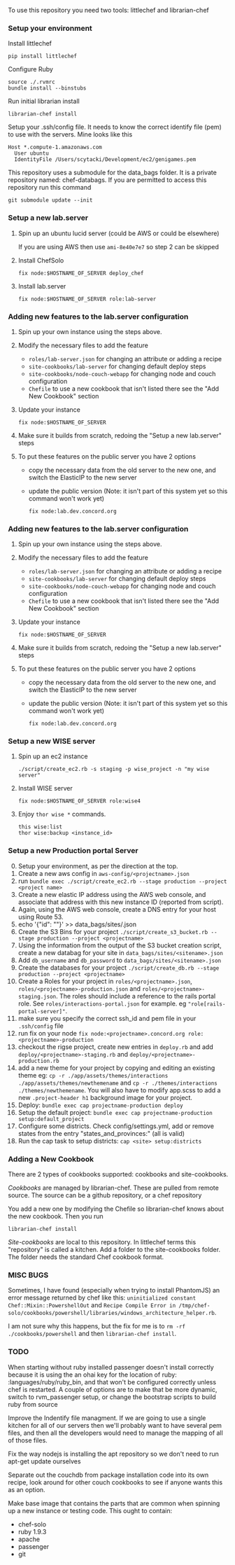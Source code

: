 To use this repository you need two tools: littlechef and librarian-chef

### Setup your environment

Install littlechef

    pip install littlechef

Configure Ruby

    source ./.rvmrc
    bundle install --binstubs


Run initial librarian install

    librarian-chef install

Setup your .ssh/config file. It needs to know the correct identify file (pem) to use with the servers.
Mine looks like this

	Host *.compute-1.amazonaws.com
	  User ubuntu
	  IdentityFile /Users/scytacki/Development/ec2/genigames.pem

This repository uses a submodule for the data_bags folder. It is a private repository named: chef-databags. If you are permitted to access this repository run this command

    git submodule update --init

### Setup a new lab.server

1.  Spin up an ubuntu lucid server (could be AWS or could be elsewhere)

    If you are using AWS then use `ami-8e40e7e7` so step 2 can be skipped

2.  Install ChefSolo

        fix node:$HOSTNAME_OF_SERVER deploy_chef

3.  Install lab.server

        fix node:$HOSTNAME_OF_SERVER role:lab-server

### Adding new features to the lab.server configuration

1.  Spin up your own instance using the steps above.

2.  Modify the necessary files to add the feature
    - `roles/lab-server.json` for changing an attribute or adding a recipe
    - `site-cookbooks/lab-server` for changing default deploy steps
    - `site-cookbooks/node-couch-webapp` for changing node and couch configuration
    - `Chefile` to use a new cookbook that isn't listed there see the "Add New Cookbook" section

3.  Update your instance

        fix node:$HOSTNAME_OF_SERVER

4.  Make sure it builds from scratch, redoing the "Setup a new lab.server" steps

5.  To put these features on the public server you have 2 options
    -   copy the necessary data from the old server to the new one, and switch the ElasticIP to the new server
    -   update the public version (Note: it isn't part of this system yet so this command won't work yet)

            fix node:lab.dev.concord.org


### Adding new features to the lab.server configuration

1.  Spin up your own instance using the steps above.

2.  Modify the necessary files to add the feature
    - `roles/lab-server.json` for changing an attribute or adding a recipe
    - `site-cookbooks/lab-server` for changing default deploy steps
    - `site-cookbooks/node-couch-webapp` for changing node and couch configuration
    - `Chefile` to use a new cookbook that isn't listed there see the "Add New Cookbook" section

3.  Update your instance

        fix node:$HOSTNAME_OF_SERVER

4.  Make sure it builds from scratch, redoing the "Setup a new lab.server" steps

5.  To put these features on the public server you have 2 options
    -   copy the necessary data from the old server to the new one, and switch the ElasticIP to the new server
    -   update the public version (Note: it isn't part of this system yet so this command won't work yet)

            fix node:lab.dev.concord.org

### Setup a new WISE server

1.  Spin up an ec2 instance

        ./script/create_ec2.rb -s staging -p wise_project -n "my wise server"

2.  Install WISE server

        fix node:$HOSTNAME_OF_SERVER role:wise4

3.  Enjoy `thor wise *` commands.

        this wise:list
        thor wise:backup <instance_id>


### Setup a new Production portal Server ###

0. Setup your environment, as per the direction at the top.
0. Create a new aws config in `aws-config/<projectname>.json`
0. run `bundle exec ./script/create_ec2.rb --stage production --project <project name>`
0. Create a new elastic IP address using the AWS web console, and associate that address with this new instance ID (reported from script).
0. Again, using the AWS web console, create a DNS entry for your host using Route 53.
0. echo '{"id": "<projectname>"}' >> data_bags/sites/<projectname>.json
0. Create the S3 Bins for your project `./script/create_s3_bucket.rb --stage production --project <projectname>`
0. Using the information from the output of the S3 bucket creation script, create a new databag for your site in `data_bags/sites/<sitename>.json`
0. Add `db_username` and `db_password` to `data_bags/sites/<sitename>.json`
0. Create the databases for your project `./script/create_db.rb --stage production --project <projectname>`
0. Create a Roles for your project in `roles/<projectname>.json`, `roles/<projectname>-production.json` and `roles/<projectname>-staging.json`. The roles should include a reference to the rails portal role. See `roles/interactions-portal.json` for example. eg `"role[rails-portal-server]"`.
0. make sure you specify the correct ssh_id and pem file in your
   `.ssh/config` file
0. run fix on your node `fix node:<projectname>.concord.org role:<projectname>-production`
0. checkout the rigse project, create new entries in `deploy.rb` and add `deploy/<projectname>-staging.rb` and `deploy/<projectname>-production.rb`
0. add a new theme for your project by copying and editing an existing
   theme eg: `cp -r ./app/assets/themes/interactions ./app/assets/themes/newthemename` and `cp -r ./themes/interactions ./themes/newthemename`.  You will also have to modify app.scss to add a new `.project-header h1` background image for your project.
0. Deploy: `bundle exec cap projectname-production deploy`
0. Setup the default project: `bundle exec cap projectname-production setup:default_project`
0. Configure some districts. Check config/settings.yml, add or remove
   states from the entry "states_and_provinces:" (all is valid)
0. Run the cap task to setup districts: `cap <site> setup:districts`
### Adding a New Cookbook

There are 2 types of cookbooks supported: cookbooks and site-cookbooks.

*Cookbooks* are managed by librarian-chef. These are pulled from remote source. The source can be a github
repository, or a chef repository

You add a new one by modifying the Chefile so librarian-chef knows about the new cookbook. Then
you run

    librarian-chef install

*Site-cookbooks* are local to this repository. In littlechef terms this "repository" is called a kitchen.
Add a folder to the site-cookbooks folder. The folder needs the standard Chef cookbook format.


### MISC BUGS

Sometimes, I have found (especially when trying to install PhantomJS) an error message returned by
chef like this: `uninitialized constant Chef::Mixin::PowershellOut` and `Recipe Compile Error in /tmp/chef-solo/cookbooks/powershell/libraries/windows_architecture_helper.rb`.

I am not sure why this happens, but the fix for me is to `rm -rf ./cookbooks/powershell` and then `librarian-chef install`.

### TODO

When starting without ruby installed passenger doesn't install correctly because it is using the an ohai
key for the location of ruby: :languages/ruby/ruby_bin, and that won't be configured correctly unless chef
is restarted. A couple of options are to make that be more dynamic, switch to rvm_passenger setup, or change the
bootstrap scripts to build ruby from source

Improve the Indentify file managment. If we are going to use a single kitchen for all of our servers then we'll probably
want to have several pem files, and then all the developers would need to manage the mapping of all of those files.

Fix the way nodejs is installing the apt repository so we don't need to run apt-get update ourselves

Separate out the couchdb from package installation code into its own recipe, look around for other couch
cookbooks to see if anyone wants this as an option.

Make base image that contains the parts that are common when spinning up a new instance or testing code. This ought to
contain:

- chef-solo
- ruby 1.9.3
- apache
- passenger
- git